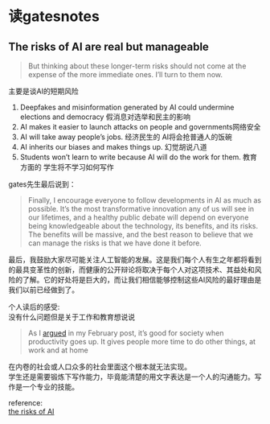 ﻿# 读gatesnotes
## The risks of AI are real but manageable

> But thinking about these longer-term risks should not come at the expense of the more immediate ones. I’ll turn to them now.  

主要是谈AI的短期风险  
1. Deepfakes and misinformation generated by AI could undermine elections and democracy 假消息对选举和民主的影响
2. AI makes it easier to launch attacks on people and governments网络安全
3. AI will take away people’s jobs. 经济民生的 AI将会抢普通人的饭碗
4. AI inherits our biases and makes things up. 幻觉胡说八道
5. Students won’t learn to write because AI will do the work for them. 教育方面的 学生将不学习如何写作

gates先生最后说到：
> Finally, I encourage everyone to follow developments in AI as much as possible. It’s the most transformative innovation any of us will see in our lifetimes, and a healthy public debate will depend on everyone being knowledgeable about the technology, its benefits, and its risks. The benefits will be massive, and the best reason to believe that we can manage the risks is that we have done it before.

最后，我鼓励大家尽可能关注人工智能的发展。这是我们每个人有生之年都将看到的最具变革性的创新，而健康的公开辩论将取决于每个人对这项技术、其益处和风险的了解。它的好处将是巨大的，而让我们相信能够控制这些AI风险的最好理由是我们以前已经做到了。

个人读后的感受:  
没有什么问题但是关于工作和教育想说说  

> As I [argued](https://www.gatesnotes.com/The-Age-of-AI-Has-Begun#ALChapter3) in my February post, it’s good for society when productivity goes up. It gives people more time to do other things, at work and at home

在内卷的社会或人口众多的社会里面这个根本就无法实现。  
学生还是需要锻炼下写作能力，毕竟能清楚的用文字表达是一个人的沟通能力。写作是一个专业的技能。




reference:  
[the risks of AI](https://www.gatesnotes.com/The-risks-of-AI-are-real-but-manageable)
